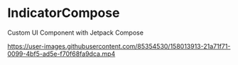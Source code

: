# IndicatorCompose
Custom UI Component with Jetpack Compose

https://user-images.githubusercontent.com/85354530/158013913-21a71f71-0099-4bf5-ad5e-f70f68fa9dca.mp4
